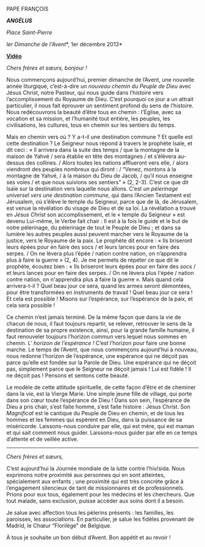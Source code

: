 PAPE FRANÇOIS

***ANGÉLUS***

*Place Saint-Pierre*

*Ier Dimanche de l'Avent**, 1er décembre 2013*

**[Vidéo](http://player.rv.va/vaticanplayer.asp?language=it&tic=VA_QURZ6HDU)**

*Chers frères et sœurs, bonjour !*

Nous commençons aujourd’hui, premier dimanche de l’Avent, une nouvelle année liturgique, c’est-à-dire *un nouveau chemin du Peuple de Dieu* avec Jésus Christ, notre Pasteur, qui nous guide dans l’histoire vers l’accomplissement du Royaume de Dieu. C’est pourquoi ce jour a un attrait particulier, il nous fait éprouver un sentiment profond du sens de l’histoire. Nous redécouvrons la beauté d’être tous en chemin : l’Église, avec sa vocation et sa mission, et l’humanité tout entière, les peuples, les civilisations, les cultures, tous en chemin sur les sentiers du temps.

Mais en chemin vers où ? Y a-t-il une destination commune ? Et quelle est cette destination ? Le Seigneur nous répond à travers le prophète Isaïe, et dit ceci : « Il arrivera dans la suite des temps / que la montagne de la maison de Yahvé / sera établie en tête des montagnes / et s’élèvera au-dessus des collines. / Alors toutes les nations afflueront vers elle, / alors viendront des peuples nombreux qui diront : / “Venez, montons à la montagne de Yahvé, / à la maison du Dieu de Jacob, / qu’il nous enseigne ses voies / et que nous suivions ses sentiers” » (2, 2-3). C’est ce que dit Isaïe sur la destination vers laquelle nous allons. C’est *un pèlerinage universel vers une destination commune*, qui dans l’Ancien Testament est Jérusalem, où s’élève le temple du Seigneur, parce que de là, de Jérusalem, est venue la révélation du visage de Dieu et de sa loi. La révélation a trouvé en *Jésus Christ* son accomplissement, et le « temple du Seigneur » est devenu Lui-même, le Verbe fait chair : Il est à la fois le guide et le but de notre pèlerinage, du pèlerinage de tout le Peuple de Dieu ; et dans sa lumière les autres peuples aussi peuvent marcher vers le Royaume de la justice, vers le Royaume de la paix. Le prophète dit encore : « Ils briseront leurs épées pour en faire des socs / et leurs lances pour en faire des serpes. / On ne lèvera plus l’épée / nation contre nation, on n’apprendra plus à faire la guerre » (2, 4). Je me permets de répéter ce que dit le prophète, écoutez bien : « Ils briseront leurs épées pour en faire des socs / et leurs lances pour en faire des serpes. / On ne lèvera plus l'épée / nation contre nation, on n'apprendra plus à faire la guerre ». Mais quand cela arrivera-t-il ? Quel beau jour ce sera, quand les armes seront démontées, pour être transformées en instruments de travail ! Quel beau jour ce sera ! Et cela est possible ! Misons sur l’espérance, sur l’espérance de la paix, et cela sera possible !

Ce chemin n’est jamais terminé. De la même façon que dans la vie de chacun de nous, il faut toujours repartir, se relever, retrouver le sens de la destination de sa propre existence, ainsi, pour la grande famille humaine, il faut renouveler toujours l’horizon commun vers lequel nous sommes en chemin. L’ *horizon de l’espérance !* C’est l’horizon pour faire une bonne marche. Le temps de l’Avent, que nous commençons aujourd’hui à nouveau, nous redonne l’horizon de l’espérance, une espérance qui ne déçoit pas parce qu’elle est fondée sur la Parole de Dieu. Une espérance qui ne déçoit pas, simplement parce que le Seigneur ne déçoit jamais ! Lui est fidèle ! Il ne déçoit pas ! Pensons et sentons cette beauté.

Le modèle de cette attitude spirituelle, de cette façon d’être et de cheminer dans la vie, est la Vierge Marie. Une simple jeune fille de village, qui porte dans son cœur toute l’espérance de Dieu ! Dans son sein, l’espérance de Dieu a pris chair, s’est faite homme, s’est faite histoire : Jésus Christ. Son *Magnificat* est le cantique du Peuple de Dieu en chemin, et de tous les hommes et les femmes qui espèrent en Dieu, dans la puissance de sa miséricorde. Laissons-nous conduire par elle, qui est mère, qui est maman et qui sait comment nous guider. Laissons-nous guider par elle en ce temps d’attente et de veillée active.

* * *

*Chers frères et sœurs,*

C’est aujourd’hui la Journée mondiale de la lutte contre l’hiv/sida. Nous exprimons notre proximité aux personnes qui en sont atteintes, spécialement aux enfants ; une proximité qui est très concrète grâce à l’engagement silencieux de tant de missionnaires et de professionnels. Prions pour eux tous, également pour les médecins et les chercheurs. Que tout malade, sans exclusion, puisse accéder aux soins dont il a besoin.

Je salue avec affection tous les pèlerins présents : les familles, les paroisses, les associations. En particulier, je salue les fidèles provenant de Madrid, le Chœur “Florilège” de Belgique.

À tous je souhaite un bon début d’Avent. Bon appétit et au revoir !